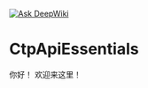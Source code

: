 [![Ask DeepWiki](https://deepwiki.com/badge.svg)](https://deepwiki.com/UserName-Lotus/CtpApiEssentials)

# CtpApiEssentials

你好！
欢迎来这里！